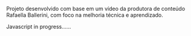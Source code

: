 Projeto desenvolvido com base em um vídeo da produtora de conteúdo Rafaella Ballerini, com foco na melhoria técnica e aprendizado.

Javascript in progress......
